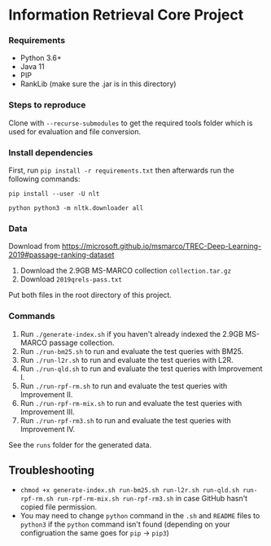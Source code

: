 # Information Retrieval Core Project

### Requirements
- Python 3.6+
- Java 11
- PIP
- RankLib (make sure the .jar is in this directory)

### Steps to reproduce
Clone with `--recurse-submodules` to get the required tools folder which is used for evaluation and file conversion.

### Install dependencies
First, run `pip install -r requirements.txt` then afterwards run the following commands:

`pip install --user -U nlt`

`python python3 -m nltk.downloader all`

### Data
Download from https://microsoft.github.io/msmarco/TREC-Deep-Learning-2019#passage-ranking-dataset
1. Download the 2.9GB MS-MARCO collection `collection.tar.gz`
2. Download `2019qrels-pass.txt`

Put both files in the root directory of this project.

### Commands
1. Run `./generate-index.sh` if you haven't already indexed the 2.9GB MS-MARCO passage collection.
2. Run `./run-bm25.sh` to run and evaluate the test queries with BM25.
3. Run `./run-l2r.sh` to run and evaluate the test queries with L2R.
3. Run `./run-qld.sh` to run and evaluate the test queries with Improvement I.
3. Run `./run-rpf-rm.sh` to run and evaluate the test queries with Improvement II.
3. Run `./run-rpf-rm-mix.sh` to run and evaluate the test queries with Improvement III.
3. Run `./run-rpf-rm3.sh` to run and evaluate the test queries with Improvement IV.

See the `runs` folder for the generated data.

## Troubleshooting
- `chmod +x generate-index.sh run-bm25.sh run-l2r.sh run-qld.sh run-rpf-rm.sh run-rpf-rm-mix.sh run-rpf-rm3.sh` in case GitHub hasn't copied file permission.
- You may need to change `python` command in the `.sh` and `README` files to `python3` if the `python` command isn't found (depending on your configruation the same goes for `pip` -> `pip3`)
